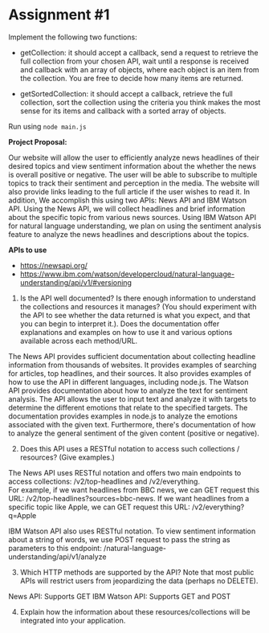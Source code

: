 # Assignment #1

Implement the following two functions:

- getCollection: it should accept a callback, send a request to retrieve the full collection from your chosen API, wait until a response is received and callback with an array of objects, where each object is an item from the collection.  You are free to decide how many items are returned.

- getSortedCollection: it should accept a callback, retrieve the full collection, sort the collection using the criteria you think makes the most sense for its items and callback with a sorted array of objects.

Run using `node main.js`

**Project Proposal:**

Our website will allow the user to efficiently analyze news headlines of their desired topics and view sentiment information about the whether the news is overall positive or negative. The user will be able to subscribe to multiple topics to track their sentiment and perception in the media. The website will also provide links leading to the full article if the user wishes to read it. In addition, We accomplish this using two APIs: News API and IBM Watson API. Using the News API, we will collect headlines and brief information about the specific topic from various news sources. Using IBM Watson API for natural language understanding, we plan on using the sentiment analysis feature to analyze the news headlines and descriptions about the topics.

**APIs to use**
- https://newsapi.org/
- https://www.ibm.com/watson/developercloud/natural-language-understanding/api/v1/#versioning


1. Is the API well documented?
Is there enough information to understand the collections and resources it manages? (You should experiment with the API to see whether the data returned is what you expect, and that you can begin to interpret it.). Does the documentation offer explanations and examples on how to use it and various options available across each method/URL.

The News API provides sufficient documentation about collecting headline information from thousands of websites. It provides examples of searching for articles, top headlines, and their sources. It also provides examples of how to use the API in different languages, including node.js. The Watson API provides documentation about how to analyze the text for sentiment analysis. The API allows the user to input text and analyze it with targets to determine the different emotions that relate to the specified targets. The documentation provides examples in node.js to analyze the emotions associated with the given text. Furthermore, there's documentation of how to analyze the general sentiment of the given content (positive or negative).

2. Does this API uses a RESTful notation to access such collections / resources? (Give examples.)

The News API uses RESTful notation and offers two main endpoints to access collections: /v2/top-headlines and /v2/everything.  
For example, if we want headlines from BBC news, we can GET request this URL: /v2/top-headlines?sources=bbc-news. 
If we want headlines from a specific topic like Apple, we can GET request this URL: /v2/everything?q=Apple

IBM Watson API also uses RESTful notation. To view sentiment information about a string of words, we use POST request to pass the string as parameters to this endpoint: /natural-language-understanding/api/v1/analyze


3. Which HTTP methods are supported by the API? Note that most public APIs will restrict users from jeopardizing the data (perhaps no DELETE).

News API: Supports GET
IBM Watson API: Supports GET and POST


4. Explain how the information about these resources/collections will be integrated into your application.
